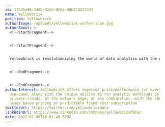 ```yaml
---
id: 1f5d5e99-3d0b-42ed-97aa-986473217b93
name: Yellowbrick
position: Yellowbrick
authorImage: /uploads/yellowbrick-auther-icon.jpg
authorAbout: >-
  <!--StartFragment-->


  <!--StartFragment-->


  Yellowbrick is revolutionizing the world of data analytics with the world’s most flexible cloud native data warehouse. Organizations of all sizes rely on Yellowbrick to get answers to their hardest business questions, power their decision-making, and get real-time insights at a fraction of the cost of alternatives. 


  <!--EndFragment-->


  <!--EndFragment-->
authorInterest: Yellowbrick offers superior price/performance for every business
  use-case, along with the unique ability to run analytic workloads in public or
  private clouds, at the network edge, or any combination--with the choice of
  usage based pricing or predictable fixed cost subscription
twitterUrl: https://twitter.com/yellowbrickdata
linkedinUrl: https://www.linkedin.com/company/yellowbrickdata/
date: 2022-02-06T16:01:48.570Z
---
```

